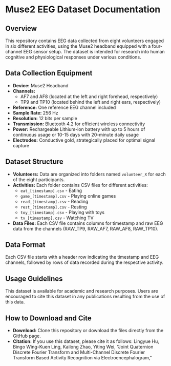 # Muse2 EEG Dataset Documentation

## Overview
This repository contains EEG data collected from eight volunteers engaged in six different activities, using the Muse2 headband equipped with a four-channel EEG sensor setup. The dataset is intended for research into human cognitive and physiological responses under various conditions.

## Data Collection Equipment
- **Device:** Muse2 Headband
- **Channels:**
  - AF7 and AF8 (located at the left and right forehead, respectively)
  - TP9 and TP10 (located behind the left and right ears, respectively)
- **Reference:** One reference EEG channel included
- **Sample Rate:** 256 Hz
- **Resolution:** 12 bits per sample
- **Transmission:** Bluetooth 4.2 for efficient wireless connectivity
- **Power:** Rechargeable Lithium-ion battery with up to 5 hours of continuous usage or 10-15 days with 20-minute daily usage
- **Electrodes:** Conductive gold, strategically placed for optimal signal capture

## Dataset Structure
- **Volunteers:** Data are organized into folders named `volunteer_X` for each of the eight participants.
- **Activities:** Each folder contains CSV files for different activities:
  - `eat_[timestamp].csv` - Eating
  - `game_[timestamp].csv` - Playing online games
  - `read_[timestamp].csv` - Reading
  - `rest_[timestamp].csv` - Resting
  - `toy_[timestamp].csv` - Playing with toys
  - `tv_[timestamp].csv` - Watching TV
- **Data Files:** Each CSV file contains columns for timestamp and raw EEG data from the channels (RAW_TP9, RAW_AF7, RAW_AF8, RAW_TP10).

## Data Format
Each CSV file starts with a header row indicating the timestamp and EEG channels, followed by rows of data recorded during the respective activity.

## Usage Guidelines
This dataset is available for academic and research purposes. Users are encouraged to cite this dataset in any publications resulting from the use of this data.

## How to Download and Cite
- **Download:** Clone this repository or download the files directly from the GitHub page.
- **Citation:** If you use this dataset, please cite it as follows:
Lingyue Hu, Bingo Wing-Kuen Ling, Kailong Zhao, Yiting Wei, "Joint Quaternion Discrete Fourier Transform and Multi-Channel Discrete Fourier Transform Based Activity Recognition via Electroencephalogram," 
